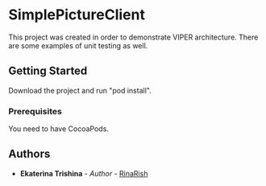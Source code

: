 # SimplePictureClient

This project was created in order to demonstrate VIPER architecture. There are some examples of unit testing as well.

## Getting Started

Download the project and run "pod install".

### Prerequisites

You need to have CocoaPods.

## Authors

* **Ekaterina Trishina** - *Author* - [RinaRish](https://github.com/RinaRish)

